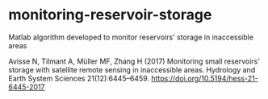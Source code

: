 # monitoring-reservoir-storage
Matlab algorithm developed to monitor reservoirs' storage in inaccessible areas

Avisse N, Tilmant A, Müller MF, Zhang H (2017) Monitoring small reservoirs’ storage with satellite remote sensing in inaccessible areas. Hydrology and Earth System Sciences 21(12):6445–6459.
https://doi.org/10.5194/hess-21-6445-2017
